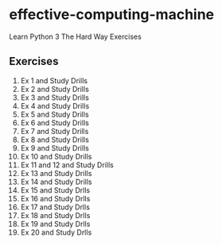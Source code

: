 # effective-computing-machine

Learn Python 3 The Hard Way Exercises

## Exercises

1. Ex 1 and Study Drills
1. Ex 2 and Study Drills
1. Ex 3 and Study Drills
1. Ex 4 and Study Drills
1. Ex 5 and Study Drills
1. Ex 6 and Study Drills
1. Ex 7 and Study Drills
1. Ex 8 and Study Drills
1. Ex 9 and Study Drills
1. Ex 10 and Study Drills
1. Ex 11 and 12 and Study Drills
1. Ex 13 and Study Drills
1. Ex 14 and Study Drills
1. Ex 15 and Study Drlls
1. Ex 16 and Study Drlls
1. Ex 17 and Study Drlls
1. Ex 18 and Study Drlls
1. Ex 19 and Study Drlls
1. Ex 20 and Study Drlls
